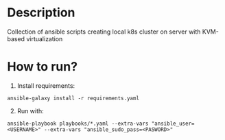# Description
Collection of ansible scripts creating local k8s cluster on server with KVM-based virtualization

# How to run?

1. Install requirements:
```shell
ansible-galaxy install -r requirements.yaml
```

2. Run with:
```shell
ansible-playbook playbooks/*.yaml --extra-vars "ansible_user=<USERNAME>" --extra-vars "ansible_sudo_pass=<PASWORD>"
```
